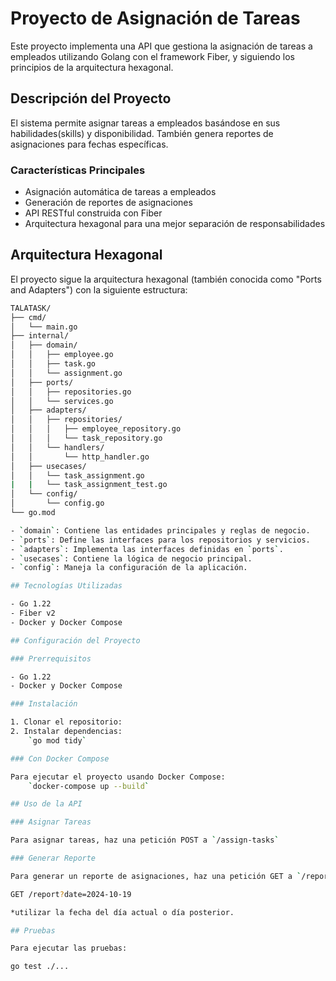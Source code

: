 # Proyecto de Asignación de Tareas

Este proyecto implementa una API que gestiona la  asignación de tareas a empleados utilizando Golang con el framework Fiber, y siguiendo los principios de la arquitectura hexagonal.

## Descripción del Proyecto

El sistema permite asignar tareas a empleados basándose en sus habilidades(skills) y disponibilidad. También genera reportes de asignaciones para fechas específicas.

### Características Principales

- Asignación automática de tareas a empleados
- Generación de reportes de asignaciones
- API RESTful construida con Fiber
- Arquitectura hexagonal para una mejor separación de responsabilidades

## Arquitectura Hexagonal

El proyecto sigue la arquitectura hexagonal (también conocida como "Ports and Adapters") con la siguiente estructura:

``` bash
TALATASK/
├── cmd/
│   └── main.go
├── internal/
│   ├── domain/
│   │   ├── employee.go
│   │   ├── task.go
│   │   └── assignment.go
│   ├── ports/
│   │   ├── repositories.go
│   │   └── services.go
│   ├── adapters/
│   │   ├── repositories/
│   │   │   ├── employee_repository.go
│   │   │   └── task_repository.go
│   │   └── handlers/
│   │       └── http_handler.go
│   ├── usecases/
│   │   └── task_assignment.go
|   |   └── task_assignment_test.go  
│   └── config/
│       └── config.go
└── go.mod

- `domain`: Contiene las entidades principales y reglas de negocio.
- `ports`: Define las interfaces para los repositorios y servicios.
- `adapters`: Implementa las interfaces definidas en `ports`.
- `usecases`: Contiene la lógica de negocio principal.
- `config`: Maneja la configuración de la aplicación.

## Tecnologías Utilizadas

- Go 1.22
- Fiber v2
- Docker y Docker Compose

## Configuración del Proyecto

### Prerrequisitos

- Go 1.22
- Docker y Docker Compose

### Instalación

1. Clonar el repositorio:
2. Instalar dependencias:
    `go mod tidy`

### Con Docker Compose

Para ejecutar el proyecto usando Docker Compose:
    `docker-compose up --build`

## Uso de la API

### Asignar Tareas

Para asignar tareas, haz una petición POST a `/assign-tasks`

### Generar Reporte

Para generar un reporte de asignaciones, haz una petición GET a `/report`:

GET /report?date=2024-10-19

*utilizar la fecha del día actual o día posterior. 

## Pruebas

Para ejecutar las pruebas:

go test ./...

